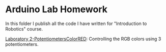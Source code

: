 # Arduino Lab Homework
In this folder I publish all the code I have written for "Introduction to Robotics" course.

[Laboratory 2-PotentiometersColorRED](https://github.com/IordachescuAnca/Introduction-to-Robotics/tree/master/Lab-Homework/PotentiometersColorRED): Controlling the RGB colors using 3 potentiometers.
